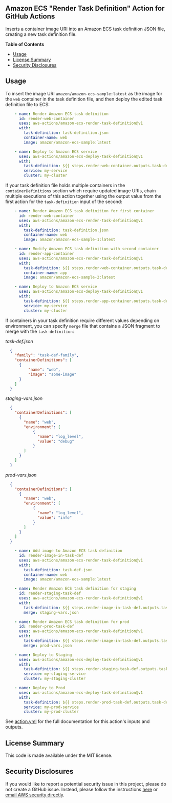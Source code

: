 ## Amazon ECS "Render Task Definition" Action for GitHub Actions

Inserts a container image URI into an Amazon ECS task definition JSON file, creating a new task definition file.

**Table of Contents**

<!-- toc -->

- [Usage](#usage)
- [License Summary](#license-summary)
- [Security Disclosures](#security-disclosures)

<!-- tocstop -->

## Usage

To insert the image URI `amazon/amazon-ecs-sample:latest` as the image for the `web` container in the task definition file, and then deploy the edited task definition file to ECS:

```yaml
    - name: Render Amazon ECS task definition
      id: render-web-container
      uses: aws-actions/amazon-ecs-render-task-definition@v1
      with:
        task-definition: task-definition.json
        container-name: web
        image: amazon/amazon-ecs-sample:latest

    - name: Deploy to Amazon ECS service
      uses: aws-actions/amazon-ecs-deploy-task-definition@v1
      with:
        task-definition: ${{ steps.render-web-container.outputs.task-definition }}
        service: my-service
        cluster: my-cluster
```

If your task definition file holds multiple containers in the `containerDefinitions`
section which require updated image URIs, chain multiple executions of this action
together using the output value from the first action for the `task-definition`
input of the second:

```yaml
    - name: Render Amazon ECS task definition for first container
      id: render-web-container
      uses: aws-actions/amazon-ecs-render-task-definition@v1
      with:
        task-definition: task-definition.json
        container-name: web
        image: amazon/amazon-ecs-sample-1:latest

    - name: Modify Amazon ECS task definition with second container
      id: render-app-container
      uses: aws-actions/amazon-ecs-render-task-definition@v1
      with:
        task-definition: ${{ steps.render-web-container.outputs.task-definition }}
        container-name: app
        image: amazon/amazon-ecs-sample-2:latest

    - name: Deploy to Amazon ECS service
      uses: aws-actions/amazon-ecs-deploy-task-definition@v1
      with:
        task-definition: ${{ steps.render-app-container.outputs.task-definition }}
        service: my-service
        cluster: my-cluster
```

If containers in your task definition require different values depending on environment, you can specify `merge` file that contains a JSON fragment to merge with the `task-definition`:

_task-def.json_

```json
  {
    "family": "task-def-family",
    "containerDefinitions": [
      {
          "name": "web",
          "image": "some-image"
      }
    ]
  }
```

_staging-vars.json_

```json
  {
    "containerDefinitions": [
      {
        "name": "web",
        "environment": [
            {
              "name": "log_level",
              "value": "debug"
            }
        ]
      }
    ]
  }
```

_prod-vars.json_

```json
  {
    "containerDefinitions": [
      {
        "name": "web",
        "environment": [
            {
              "name": "log_level",
              "value": "info"
            }
        ]
      }
    ]
  }
```

```yaml
    - name: Add image to Amazon ECS task definition
      id: render-image-in-task-def
      uses: aws-actions/amazon-ecs-render-task-definition@v1
      with:
        task-definition: task-def.json
        container-name: web
        image: amazon/amazon-ecs-sample:latest

    - name: Render Amazon ECS task definition for staging
      id: render-staging-task-def
      uses: aws-actions/amazon-ecs-render-task-definition@v1
      with:
        task-definition: ${{ steps.render-image-in-task-def.outputs.task-definition }}
        merge: staging-vars.json

    - name: Render Amazon ECS task definition for prod
      id: render-prod-task-def
      uses: aws-actions/amazon-ecs-render-task-definition@v1
      with:
        task-definition: ${{ steps.render-image-in-task-def.outputs.task-definition }}
        merge: prod-vars.json

    - name: Deploy to Staging
      uses: aws-actions/amazon-ecs-deploy-task-definition@v1
      with:
        task-definition: ${{ steps.render-staging-task-def.outputs.task-definition }}
        service: my-staging-service
        cluster: my-staging-cluster

    - name: Deploy to Prod
      uses: aws-actions/amazon-ecs-deploy-task-definition@v1
      with:
        task-definition: ${{ steps.render-prod-task-def.outputs.task-definition }}
        service: my-prod-service
        cluster: my-prod-cluster
```

See [action.yml](action.yml) for the full documentation for this action's inputs and outputs.

## License Summary

This code is made available under the MIT license.

## Security Disclosures

If you would like to report a potential security issue in this project, please do not create a GitHub issue.  Instead, please follow the instructions [here](https://aws.amazon.com/security/vulnerability-reporting/) or [email AWS security directly](mailto:aws-security@amazon.com).
